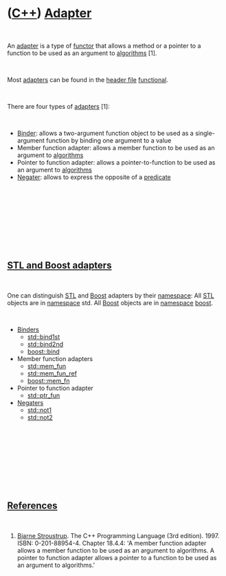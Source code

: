 
 

 

 

 

 

([C++](Cpp.md)) [Adapter](CppAdapter.md)
==========================================

 

An [adapter](CppAdapter.md) is a type of [functor](CppFunctor.md) that
allows a method or a pointer to a function to be used as an argument to
[algorithms](CppAlgorithm.md) \[1\].

 

Most [adapters](CppAdapter.md) can be found in the [header
file](CppHeaderFile.md) [functional](CppFunctionalH.md).

 

There are four types of [adapters](CppAdapter.md) \[1\]:

 

-   [Binder](CppBinder.md): allows a two-argument function object to be
    used as a single-argument function by binding one argument to a
    value
-   Member function adapter: allows a member function to be used as an
    argument to [algorithms](CppAlgorithm.md)
-   Pointer to function adapter: allows a pointer-to-function to be used
    as an argument to [algorithms](CppAlgorithm.md)
-   [Negater](CppNegater.md): allows to express the opposite of a
    [predicate](CppPredicate.md)

 

 

 

 

 

[STL and Boost adapters](CppAdapter.md)
----------------------------------------

 

One can distinguish [STL](CppStl.md) and [Boost](CppBoost.md) adapters
by their [namespace](CppNamespace.md): All [STL](CppStl.md) objects
are in [namespace](CppNamespace.md) std. All [Boost](CppBoost.md)
objects are in [namespace](CppNamespace.md) [boost](CppBoost.md).

 

-   [Binders](CppBinder.md)
    -   [std::bind1st](CppStdBind1st.md)
    -   [std::bind2nd](CppStdBind2nd.md)
    -   [boost::bind](CppStdBind.md)
-   Member function adapters
    -   [std::mem\_fun](CppMem_fun.md)
    -   [std::mem\_fun\_ref](CppMem_fun_ref.md)
    -   [boost::mem\_fn](CppMem_fn.md)
-   Pointer to function adapter
    -   [std::ptr\_fun](CppStdPtr_fun.md)
-   [Negaters](CppNegater.md)
    -   [std::not1](CppNot1.md)
    -   [std::not2](CppNot2.md)

 

 

 

 

 

[References](CppReferences.md)
-------------------------------

 

1.  [Bjarne Stroustrup](CppBjarneStroustrup.md). The C++ Programming
    Language (3rd edition). 1997. ISBN: 0-201-88954-4. Chapter 18.4.4:
    'A member function adapter allows a member function to be used as an
    argument to algorithms. A pointer to function adapter allows a
    pointer to a function to be used as an argument to algorithms.'

 

 

 

 

 

 

